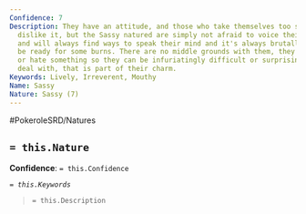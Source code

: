 ```yaml
---
Confidence: 7
Description: They have an attitude, and those who take themselves too seriously may
  dislike it, but the Sassy natured are simply not afraid to voice their honest opinion
  and will always find ways to speak their mind and it's always brutally honest, so
  be ready for some burns. There are no middle grounds with them, they either love
  or hate something so they can be infuriatingly difficult or surprisingly easy to
  deal with, that is part of their charm.
Keywords: Lively, Irreverent, Mouthy
Name: Sassy
Nature: Sassy (7)
---
```


#PokeroleSRD/Natures

## `= this.Nature`

**Confidence**: `= this.Confidence`

*`= this.Keywords`*

> `= this.Description`